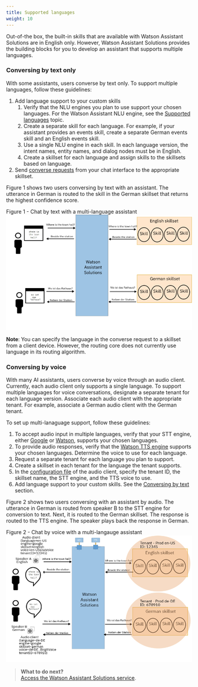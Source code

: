 ```yaml
---
title: Supported languages
weight: 10
---
```

Out-of-the box, the built-in skills that are available with Watson Assistant Solutions are in English only.  However, Watson Assistant Solutions provides the building blocks for you to develop an assistant that supports multiple languages. 

### Conversing by text only

With some assistants, users converse by text only.  To support multiple languages, follow these guidelines:

1. Add language support to your custom skills
    1. Verify that the NLU engines you plan to use support your chosen languages.  For the Watson Assistant NLU engine, see the [Supported languages](https://console.bluemix.net/docs/services/conversation/lang-support.html#changing-a-workspace-language) topic.
    2. Create a separate skill for each language.  For example, if your assistant provides an events skill, create a separate German events skill and an English events skill. 
    3. Use a single NLU engine in each skill. In each language version, the intent names, entity names, and dialog nodes must be in English.
    4. Create a skillset for each language and assign skills to the skillsets based on language.
2. Send [converse requests](https://watson-personal-assistant-toolkit.mybluemix.net/docs/#/Converse/skillSetConverse) from your chat interface to the appropriate skillset. 

Figure 1 shows two users conversing by text with an assistant.  The utterance in German is routed to the skill in the German skillset that returns the highest confidence score.

Figure 1 - Chat by text with a multi-language assistant
![Routing by text](languages_text.png)

**Note**: You can specify the language in the converse request to a skillset from a client device. However, the routing core does not currently use language in its routing algorithm.

### Conversing by voice

With many AI assistants, users converse by voice through an audio client.  Currently, each audio client only supports a single language.  To support multiple languages for voice conversations, designate a separate tenant for each language version. Associate each audio client with the appropriate tenant. For example, associate a German audio client with the German tenant.

To set up multi-lanaguage support, follow these guidelines:

1. To accept audio input in multiple languages, verify that your STT engine, either [Google](ttps://cloud.google.com/speech-to-text/docs/languages) or [Watson](https://console.bluemix.net/docs/services/speech-to-text/index.html#about), supports your chosen languages.
2. To provide audio responses, verify that the [Watson TTS engine](https://console.bluemix.net/docs/services/text-to-speech/http.html#voices) supports your chosen languages.  Determine the voice to use for each language.
3. Request a separate tenant for each language you plan to support.
4. Create a skillset in each tenant for the language the tenant supports. 
5. In the [configuration file](https://watson-personal-assistant.github.io/developer/audio/config_properties/) of the audio client, specify the tenant ID, the skillset name, the STT engine, and the TTS voice to use. 
6. Add language support to your custom skills. See the [Conversing by text](#conversing-by-text) section.

Figure 2 shows two users conversing with an assistant by audio.  The utterance in German is routed from speaker B to the STT engine for conversion to text. Next, it is routed to the German skillset.  The response is routed to the TTS engine.  The speaker plays back the response in German.


Figure 2 - Chat by voice with a multi-langauge assistant
![Routing by text](languages2.png)

> **What to do next?**<br/>
[Access the Watson Assistant Solutions service]({{site.baseurl}}/get-started/get-api-key).
